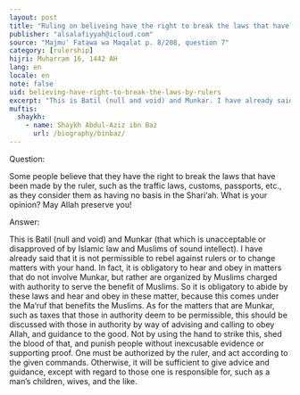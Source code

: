 ```yaml
---
layout: post
title: "Ruling on beliveing have the right to break the laws that have been made by the ruler"
publisher: "alsalafiyyah@icloud.com"
source: "Majmu' Fatawa wa Maqalat p. 8/208, question 7"
category: [rulership]
hijri: Muharram 16, 1442 AH
lang: en
locale: en
note: false
uid: believing-have-right-to-break-the-laws-by-rulers
excerpt: "This is Batil (null and void) and Munkar. I have already said that it is not permissible to rebel against rulers or to change matters with your hand."
muftis:
  shaykh: 
    - name: Shaykh Abdul-Aziz ibn Baz
      url: /biography/binbaz/
---
```


Question: 

Some people believe that they have the right to break the laws that have been made by the ruler, such as the traffic laws, customs, passports, etc., as they consider them as having no basis in the Shari‘ah. What is your opinion? May Allah preserve you! 

Answer:

This is Batil (null and void) and Munkar (that which is unacceptable or disapproved of by Islamic law and Muslims of sound intellect). I have already said that it is not permissible to rebel against rulers or to change matters with your hand. In fact, it is obligatory to hear and obey in matters that do not involve Munkar, but rather are organized by Muslims charged with authority to serve the benefit of Muslims. So it is obligatory to abide by these laws and hear and obey in these matter, because this comes under the Ma‘ruf that benefits the Muslims. As for the matters that are Munkar, such as taxes that those in authority deem to be permissible, this should be discussed with those in authority by way of advising and calling to obey Allah, and guidance to the good. Not by using the hand to strike this, shed the blood of that, and punish people without inexcusable evidence or supporting proof. One must be authorized by the ruler, and act according to the given commands. Otherwise, it will be sufficient to give advice and guidance, except with regard to those one is responsible for, such as a man’s children, wives, and the like.
